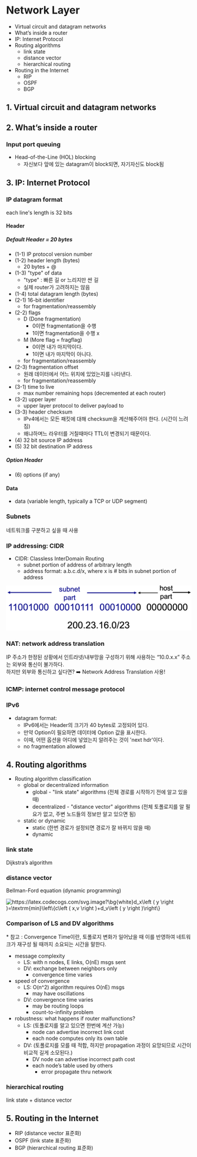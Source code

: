 # Network Layer

- Virtual circuit and datagram networks
- What’s inside a router
- IP: Internet Protocol
- Routing algorithms
  - link state
  - distance vector
  - hierarchical routing
- Routing in the Internet
  - RIP
  - OSPF
  - BGP

## 1. Virtual circuit and datagram networks

## 2. What’s inside a router

### Input port queuing

- Head-of-the-Line (HOL) blocking
  - 자신보다 앞에 있는 datagram이 block되면, 자기자신도 block됨

## 3. IP: Internet Protocol

### IP datagram format

each line's length is 32 bits

#### Header

##### Default Header = 20 bytes

- (1-1) IP protocol version number
- (1-2) header length (bytes)
  - 20 bytes + @
- (1-3) "type" of data
  - "type" : 빠른 길 or 느리지만 싼 길
  - 실제 router가 고려하지는 않음
- (1-4) total datagram length (bytes)
- (2-1) 16-bit identifier
  - for fragmentation/reassembly
- (2-2) flags
  - D (Done fragmentation)
    - 0이면 fragmentation을 수행
    - 1이면 fragmentation을 수행 x
  - M (More flag = fragflag)
    - 0이면 내가 마지막이다.
    - 1이면 내가 마지막이 아니다.
  - for fragmentation/reassembly
- (2-3) fragmentation offset
  - 원래 데이터에서 어느 위치에 있었는지를 나타낸다.
  - for fragmentation/reassembly
- (3-1) time to live
  - max number remaining hops (decremented at each router)
- (3-2) upper layer
  - upper layer protocol to deliver payload to
- (3-3) header checksum
  - IPv4에서는 모든 패킷에 대해 checksum을 계산해주어야 한다. (시간이 느려짐)
  - 왜냐하며느 라우터를 거칠때마다 TTL이 변경되기 때문이다.
- (4) 32 bit source IP address
- (5) 32 bit destination IP address

##### Option Header

- (6) options (if any)

#### Data

- data (variable length, typically a TCP or UDP segment)

### Subnets

네트워크를 구분하고 싶을 때 사용

### IP addressing: CIDR

- CIDR: Classless InterDomain Routing
  - subnet portion of address of arbitrary length
  - address format: a.b.c.d/x, where x is # bits in subnet portion of address

![](img/CIDR.png)

### NAT: network address translation

IP 주소가 한정된 상황에서 인트라넷/내부망을 구성하기 위해 사용하는 “10.0.x.x” 주소는 외부와 통신이 불가하다.<br>
하지만 외부와 통신하고 싶다면? ➡️ Network Address Translation 사용!

### ICMP: internet control message protocol

### IPv6

- datagram format:
  - IPv6에서는 Header의 크기가 40 bytes로 고정되어 있다.
  - 만약 Option이 필요하면 데이터에 Option 값을 표시한다.
  - 이때, 어떤 옵션을 어디에 넣었는지 알려주는 것이 'next hdr'이다.
  - no fragmentation allowed

## 4. Routing algorithms

- Routing algorithm classification
  - global or decentralized information
    - global - "link state" algorithms (전체 경로를 시작하기 전에 알고 있을 때)
    - decentralized - "distance vector" algorithms (전체 토폴로지를 알 필요가 없고, 주변 노드들의 정보만 알고 있으면 됨)
  - static or dynamic
    - static (한번 경로가 설정되면 경로가 잘 바뀌지 않을 때)
    - dynamic

### link state

Dijkstra’s algorithm

### distance vector

Bellman-Ford equation (dynamic programming)

<img src="https://latex.codecogs.com/svg.image?\bg{white}d_x\left&space;(&space;y&space;\right&space;)=\textrm{min}\left\{c\left&space;(&space;x,v&space;\right&space;)&plus;d_v\left&space;(&space;y&space;\right&space;)\right\}" title="https://latex.codecogs.com/svg.image?\bg{white}d_x\left ( y \right )=\textrm{min}\left\{c\left ( x,v \right )+d_v\left ( y \right )\right\}" />

### Comparison of LS and DV algorithms

\* 참고 : Convergence Time이란, 토폴로지 변화가 일어났을 때 이를 반영하여 네트워크가 재구성 될 때까지 소요되는 시간을 말한다.

- message complexity
  - LS: with n nodes, E links, O(nE) msgs sent
  - DV: exchange between neighbors only
    - convergence time varies
- speed of convergence
  - LS: O(n^2) algorithm requires O(nE) msgs
    - may have oscillations
  - DV: convergence time varies
    - may be routing loops
    - count-to-infinity problem
- robustness: what happens if router malfunctions?
  - LS: (토폴로지를 알고 있으면 한번에 계산 가능)
    - node can advertise incorrect link cost
    - each node computes only its own table
  - DV: (토폴로지를 모를 때 적합, 하지만 propagation 과정이 요망되므로 시간이 비교적 길게 소모된다.)
    - DV node can advertise incorrect path cost
    - each node’s table used by others
      - error propagate thru network

### hierarchical routing

link state + distance vector

## 5. Routing in the Internet

- RIP (distance vector 표준화)
- OSPF (link state 표준화)
- BGP (hierarchical routing 표준화)
